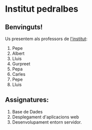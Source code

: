 # Institut pedralbes
## Benvinguts! 
Us presentem als professors de [l'institut](https://www.institutpedralbes.cat/): 

 1. Pepe	
 2. Albert
 3. Lluis
 4. Gurpreet
 5. Pepa
 6. Carles
 5. Pepe
 6. Lluis
 

 ## Assignatures:
 1. Base de Dades
 2. Desplegament d'aplicacions web
 3. Desenvolupament entorn servidor.

 

